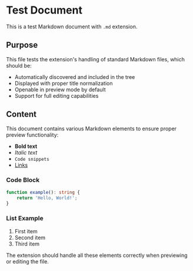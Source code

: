# Test Document

This is a test Markdown document with `.md` extension.

## Purpose

This file tests the extension's handling of standard Markdown files, which should be:

- Automatically discovered and included in the tree
- Displayed with proper title normalization
- Openable in preview mode by default
- Support for full editing capabilities

## Content

This document contains various Markdown elements to ensure proper preview functionality:

- **Bold text**
- _Italic text_
- `Code snippets`
- [Links](https://example.com)

### Code Block

```typescript
function example(): string {
	return 'Hello, World!';
}
```

### List Example

1. First item
2. Second item
3. Third item

The extension should handle all these elements correctly when previewing or editing the file.
